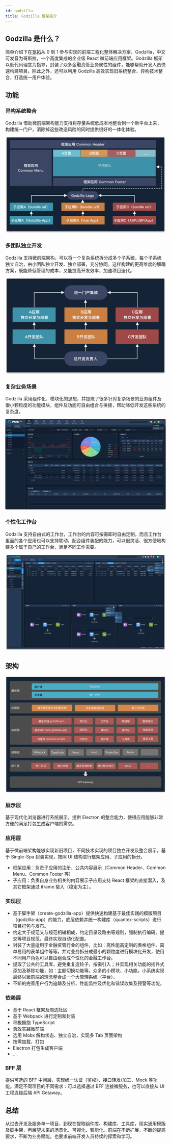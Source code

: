 ```yaml
---
id: godzilla
title: Godzilla 框架简介
---
```


## Godzilla 是什么？

简单介绍下在[宽拓](https://www.iquantex.com/)从 0 到 1 参与实现的前端工程化整体解决方案。Godzilla，中文可发音为哥斯拉，一个高度集成的企业级 React 微前端应用框架。Godzilla 框架以低代码理念为指导，封装了众多金融资管业务属性的组件，能够帮助开发人员快速构建项目。除此之外，还可以利用 Godzilla 高效实现旧系统整合、异构技术整合，打造统一用户体验。

<!--truncate-->

## 功能

### 异构系统整合

Godzilla 借助微前端架构能力支持将存量系统低成本地整合到一个新平台上来，构建统一门户，消除掉这些改造风险的同时提供很好的一体化体验。

![Godzilla 整合功能](/img/godzilla-integration.png)

### 多团队独立开发

Godzilla 支持微前端架构，可以将一个复杂系统拆分成多个子系统，每个子系统独立自治，由小团队独立开发、独立部署，充分协同。这样构建的更高维度的解耦方案，既能降低管理的成本，又能提高开发效率，加速项目迭代。

![Godzilla 整合功能](/img/godzilla-synergy.png)

### 复杂业务场景

Godzilla 采用组件化、模块化的思想，并提炼了很多针对复杂场景的业务组件及很小颗粒度的功能模块，组件及功能可自由组合与拼接，帮助降低开发这些系统的复杂度。

![Godzilla 复杂业务](/img/godzilla-pms.png)

### 个性化工作台

Godzilla 支持自由式的工作台，工作台的内容可按需即时自由定制，而且工作台里面的各个应用也可以支持联动，配合组件装配的能力，可以很灵活、很方便地构建多个属于自己的工作台，满足不同工作需要。

![Godzilla 个性化工作台](/img/godzilla-work-space.png)

## 架构

![Godzilla 架构图](/img/godzilla-black.svg)

### 展示层

基于现代化浏览器进行系统展示，提供 Electron 的整合能力，使得应用能够非常方便的满足打包生成客户端的需求。

### 应用层

基于微前端架构能够实现新旧项目，不同技术实现的项目独立开发及整合展示。基于 Single-Spa 封装实现，按照 UI 结构进行框架应用、子应用的拆分。

- 框架应用：负责子应用的注册，公共内容展示（Common Header、Common Menu、Common Footer 等）
- 子应用：负责自身业务相关的内容展示子应用支持 React 框架的直接潜入，及其它框架通过 iframe 接入（稳定为主）。

### 实现层

- 基于脚手架（create-godzilla-app）提供快速构建基于最佳实践的模版项目（godzilla-app）的能力，底层依赖并统一构建库（quantex-scripts）进行项目打包与发布。
- 约定大于规范又与规范相辅相成，约定目录及路由等规则，强制执行编码、提交等项目规范，最终实现自动化配置。
- 封装了大量适用于金融资管行业的组件，比如：高性能高定制的表格组件、简单易用的表单组件等等。并对业务拆分成最小的颗粒度进行模块化开发，使用不同用户角色可以自由组合成个性化的金融工作台。
- 提取了公共的工具库，避免重复造轮子，按需引入；并实现相关功能的插件式添加及移除功能，如：主题切换功能等。众多的小模块，小功能，小系统实现最终以微前端的理念整合成一个大管理系统（平台）。
- 不断的完善用户行为追踪及分析、性能监控及优化和错误收集及预警等功能。

### 依赖层

- 基于 React 框架及周边社区
- 基于 Webpack 进行定制和封装
- 积极拥抱 TypeScript
- 勇敢实践微前端
- 选用 Mobx 解构状态、独立自治，实现多 Tab 页面架构
- 按需加载、打包
- Electron 打包生成客户端
- ...

### BFF 层

提供可选的 BFF 中间层，实现统一认证（鉴权）、接口转发/加工、Mock 等功能。满足不同项目的不同需求：可以选择通过 BFF 连接微服务，也可以直接从 UI 工程连接后端 API Getaway。

## 总结

从过去开发及服务单一项目，到现在提取组件库、构建库、工具库，现实通用模版及脚手架，再展望未来的场景化、可视化、智能化。前端在不断扩展，不断的提高要求，不断为业务赋能。也要求前端开发人员持续的探索和学习。
